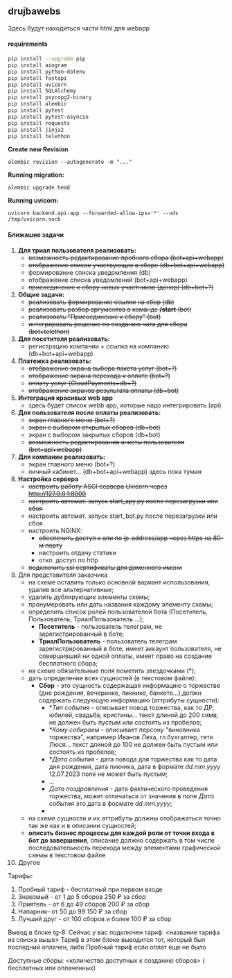 ## drujbawebs
Здесь будут находиться части html для webapp

#### requirements
```bash
pip install --upgrade pip
pip install aiogram
pip install python-dotenv
pip install fastapi
pip install uvicorn
pip install SQLAlchemy
pip install psycopg2-binary
pip install alembic
pip install pytest
pip install pytest-asyncio
pip install requests
pip install jinja2
pip install telethon
```

**Create new Revision**
```shell
alembic revision --autogenerate -m "..."
```
**Running migration:**
```shell
alembic upgrade head
```
**Running uvicorn:**
```shell
uvicorn backend.api:app --forwarded-allow-ips='*' --uds /tmp/uvicorn.sock
```


#### Ближашие задачи

1. **Для триал пользователя реализовать:**
   - ~~возможность редактирование пробного сбора (bot+api+webapp)~~
   - ~~отображение список участвующих в сборе (db+bot+api+webapp)~~
   - формирование списка уведомления (db)
   - отображение списка уведомлений (bot+api+webapp)
   - ~~присоединение к сбору новых участников (донор) (db+bot+?)~~
2. **Общие задачи:**
   - ~~реализовать формирование ссылки на сбор (db)~~
   - ~~реализовать разбор аргументов в команде **/start** (bot)~~ 
   - ~~реализовать "Присоединение к сбору" (bot)~~
   - ~~интегрировать решение по созданию чата для сбора (bot+telethon)~~
3. **Для посетителя реализовать:**
   - регистрацию компании + ссылка на компанию (db+bot+api+webapp)  
4. **Платежка реализовать:**
   - ~~отображение экрана выбора пакета услуг (bot+?)~~
   - ~~отображение экрана перехода к оплате (bot+?)~~
   - ~~оплату услуг (CloudPayments+db+?)~~
   - ~~отображение экранов результата оплаты (db+bot)~~
5. **Интеграция красивых web app**
   - здесь будет список webb app, которые надо интегрировать (api) 
6. **Для пользователя после оплаты реализовать:**
   - ~~экран главного меню (bot+?)~~ 
   - ~~экран с выбором открытых сборов (db+bot)~~
   - экран с выбором закрытых сборов (db+bot)
   - ~~возможность редактирования анкеты пользователя (bot+api+webapp)~~
7. **Для компании реализовать:**
   - экран главного меню (bot+?)
   - личный кабинет... (db+bot+api+webapp) здесь пока туман
8. **Настройка сервера**
   - ~~настроить работу ASGI сервера Uvicorn через http://127.0.0.1:8000~~
   - ~~настроить автомат. запуск start_apy.py после перезагрузки или сбоя~~
   - настроить автомат. запуск start_bot.py после перезагрузки или сбоя
   - настроить NGINX:
     - ~~обеспечить доступ к апи по ip-address/app через https на 80-м порту~~
     - настроить отдачу статики
     - откл. доступ по http
   - ~~подключить ssl сертификаты для доменного имени~~
9. Для представителя заказчика
   - на схеме оставить только основной вариант использования, удалив все альтернативные;
   - удалить дублирующие элементы схемы;
   - пронумеровать или дать названия каждому элементу схемы;
   - определить список ролей пользователей бота (Посетитель, Пользователь, ТриалПользователь ...);
     - **Посетитель** - пользователь телеграм, не зарегистрированный в боте;
     - **ТриалПользователь** - пользователь телеграм зарегистрированный в боте, имеет аккаунт пользователя, не совершивший ни одной оплаты, имеет право на создание бесплатного сбора; 
   - на схеме обязательные поля пометить звездочками (*);
   - дать определение всех сущностей (в текстовом файле):
     - **Сбор** - это сущность содержащая информацию о торжестве (дне рождения, вечеринке, пикнике, банкете...),должн содержать следующую информацию (аттрибуты сущности):
       - \**Тип события* - описывает повод торжества, как то ДР, юбилей, свадьба, кристины... текст длиной до 200 симв, не должен быть пустым или состоять из пробелов;
       - \**Кому собираем* - описывает персону "виновника торжества", например Иванов Леха, гл.бухгалтер, тетя Люся... текст длиной до 100 не должен быть пустым или состоять из пробелов;
       - \**Дата события* - дата повода для торжества как то дата дня рождения, дата пикника, дата в формате *dd.mm.yyyy* 12.07.2023 поле не может быть пустым;
       - ...
       - *Дата поздравления* - дата фактического проведения торжества, может отличаться от значения в поле *Дата события* это дата в формате *dd.mm.yyyy*;
       - 
   - на схеме сущности и их аттрибуты должны отображаться точно так же как и в описании сущностей;
   - **описать бизнес процессы для каждой роли от точки входа в бот до завершения**, описание должно содержать в том числе последовательность перехода между элементами графической схемы в текстовом файле
10. Другое

Тарифы:
1. Пробный тариф - бесплатный при первом входе
2. Знакомый - от 1 до 5 сборов 250 ₽ за сбор
3. Приятель - от 6 до 49 сборов 200 ₽ за сбор
4. Напарник-  от 50 до 99 150 ₽ за сбор
5. Лучший друг - от 100 сборов и более 100 ₽ за сбор

Вывод в блоке tg-8:
Сейчас у вас подключен тариф: <название тарифа из списка выше>
Тариф в этом блоке выводится тот, который был последний оплачен, либо Пробный тариф если оплат еще не было

Доступные сборы: <количество доступных к созданию сборов> ( бесплатных или оплаченных)